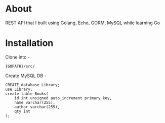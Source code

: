 # About

REST API that I built using Golang, Echo, GORM, MySQL while learning Go


# Installation

Clone into -

```
{GOPATH}/src/
```

Create MySQL DB -

```
CREATE database Library;
use Library;
create table Books(
	id int unsigned auto_increment primary key,
    name varchar(255),
    author varchar(255),
    qty int
);
```


